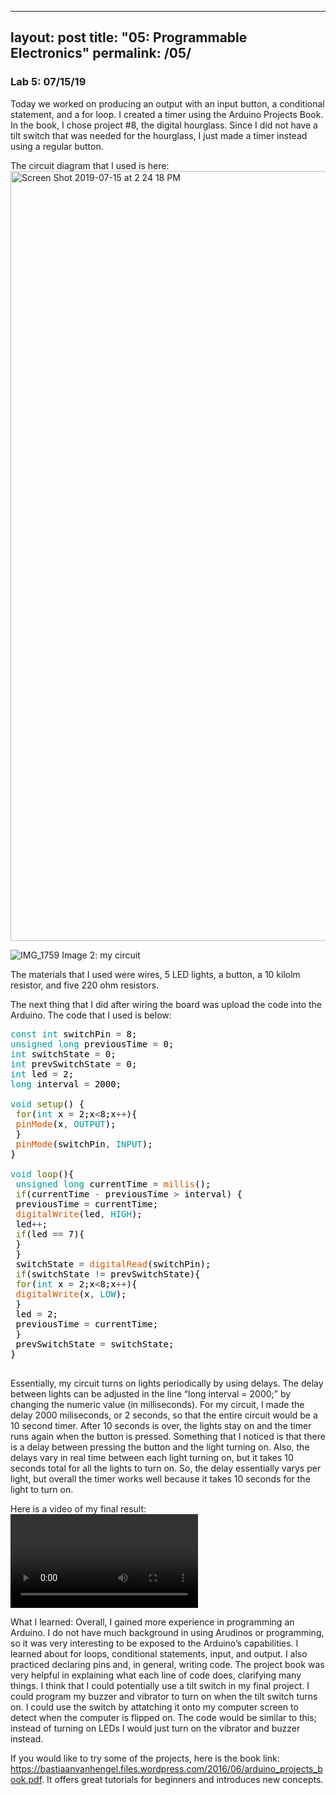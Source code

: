 
---
layout: post
title:  "05: Programmable Electronics"
permalink: /05/
---

### Lab 5: 07/15/19

Today we worked on producing an output with an input button, a conditional statement, and a for loop. I created a timer using the Arduino Projects Book. In the book, I chose project #8, the digital hourglass. Since I did not have a tilt switch that was needed for the hourglass, I just made a timer instead using a regular button.

The circuit diagram that I used is here:
<img width="1232" alt="Screen Shot 2019-07-15 at 2 24 18 PM" src="https://user-images.githubusercontent.com/52216217/61239177-504a3f00-a70c-11e9-9d66-a855ad303fb4.png">

![IMG_1759](https://user-images.githubusercontent.com/52216217/61239246-78d23900-a70c-11e9-8cac-af48f15086b4.jpg)
Image 2: my circuit

The materials that I used were wires, 5 LED lights, a button, a 10 kilolm resistor, and five 220 ohm resistors.


The next thing that I did after wiring the board was upload the code into the Arduino. The code that I used is below:
<pre>
<font color="#00979c">const</font> <font color="#00979c">int</font> <font color="#000000">switchPin</font> <font color="#434f54">=</font> <font color="#000000">8</font><font color="#000000">;</font>
<font color="#00979c">unsigned</font> <font color="#00979c">long</font> <font color="#000000">previousTime</font> <font color="#434f54">=</font> <font color="#000000">0</font><font color="#000000">;</font>
<font color="#00979c">int</font> <font color="#000000">switchState</font> <font color="#434f54">=</font> <font color="#000000">0</font><font color="#000000">;</font>
<font color="#00979c">int</font> <font color="#000000">prevSwitchState</font> <font color="#434f54">=</font> <font color="#000000">0</font><font color="#000000">;</font>
<font color="#00979c">int</font> <font color="#000000">led</font> <font color="#434f54">=</font> <font color="#000000">2</font><font color="#000000">;</font>
<font color="#00979c">long</font> <font color="#000000">interval</font> <font color="#434f54">=</font> <font color="#000000">2000</font><font color="#000000">;</font>

<font color="#00979c">void</font> <font color="#5e6d03">setup</font><font color="#000000">(</font><font color="#000000">)</font> <font color="#000000">{</font>
 <font color="#5e6d03">for</font><font color="#000000">(</font><font color="#00979c">int</font> <font color="#000000">x</font> <font color="#434f54">=</font> <font color="#000000">2</font><font color="#000000">;</font><font color="#000000">x</font><font color="#434f54">&lt;</font><font color="#000000">8</font><font color="#000000">;</font><font color="#000000">x</font><font color="#434f54">++</font><font color="#000000">)</font><font color="#000000">{</font>
 <font color="#d35400">pinMode</font><font color="#000000">(</font><font color="#000000">x</font><font color="#434f54">,</font> <font color="#00979c">OUTPUT</font><font color="#000000">)</font><font color="#000000">;</font>
 <font color="#000000">}</font>
 <font color="#d35400">pinMode</font><font color="#000000">(</font><font color="#000000">switchPin</font><font color="#434f54">,</font> <font color="#00979c">INPUT</font><font color="#000000">)</font><font color="#000000">;</font>
<font color="#000000">}</font>

<font color="#00979c">void</font> <font color="#5e6d03">loop</font><font color="#000000">(</font><font color="#000000">)</font><font color="#000000">{</font>
 <font color="#00979c">unsigned</font> <font color="#00979c">long</font> <font color="#000000">currentTime</font> <font color="#434f54">=</font> <font color="#d35400">millis</font><font color="#000000">(</font><font color="#000000">)</font><font color="#000000">;</font>
 <font color="#5e6d03">if</font><font color="#000000">(</font><font color="#000000">currentTime</font> <font color="#434f54">-</font> <font color="#000000">previousTime</font> <font color="#434f54">&gt;</font> <font color="#000000">interval</font><font color="#000000">)</font> <font color="#000000">{</font>
 <font color="#000000">previousTime</font> <font color="#434f54">=</font> <font color="#000000">currentTime</font><font color="#000000">;</font>
 <font color="#d35400">digitalWrite</font><font color="#000000">(</font><font color="#000000">led</font><font color="#434f54">,</font> <font color="#00979c">HIGH</font><font color="#000000">)</font><font color="#000000">;</font>
 <font color="#000000">led</font><font color="#434f54">++</font><font color="#000000">;</font>
 <font color="#5e6d03">if</font><font color="#000000">(</font><font color="#000000">led</font> <font color="#434f54">==</font> <font color="#000000">7</font><font color="#000000">)</font><font color="#000000">{</font>
 <font color="#000000">}</font>
 <font color="#000000">}</font>
 <font color="#000000">switchState</font> <font color="#434f54">=</font> <font color="#d35400">digitalRead</font><font color="#000000">(</font><font color="#000000">switchPin</font><font color="#000000">)</font><font color="#000000">;</font>
 <font color="#5e6d03">if</font><font color="#000000">(</font><font color="#000000">switchState</font> <font color="#434f54">!=</font> <font color="#000000">prevSwitchState</font><font color="#000000">)</font><font color="#000000">{</font>
 <font color="#5e6d03">for</font><font color="#000000">(</font><font color="#00979c">int</font> <font color="#000000">x</font> <font color="#434f54">=</font> <font color="#000000">2</font><font color="#000000">;</font><font color="#000000">x</font><font color="#434f54">&lt;</font><font color="#000000">8</font><font color="#000000">;</font><font color="#000000">x</font><font color="#434f54">++</font><font color="#000000">)</font><font color="#000000">{</font>
 <font color="#d35400">digitalWrite</font><font color="#000000">(</font><font color="#000000">x</font><font color="#434f54">,</font> <font color="#00979c">LOW</font><font color="#000000">)</font><font color="#000000">;</font>
 <font color="#000000">}</font>
 <font color="#000000">led</font> <font color="#434f54">=</font> <font color="#000000">2</font><font color="#000000">;</font>
 <font color="#000000">previousTime</font> <font color="#434f54">=</font> <font color="#000000">currentTime</font><font color="#000000">;</font>
 <font color="#000000">}</font>
 <font color="#000000">prevSwitchState</font> <font color="#434f54">=</font> <font color="#000000">switchState</font><font color="#000000">;</font>
<font color="#000000">}</font>

</pre>


Essentially, my circuit turns on lights periodically by using delays. The delay between lights can be adjusted in the line “long interval = 2000;” by changing the numeric value (in milliseconds). For my circuit, I made the delay 2000 miliseconds, or 2 seconds, so that the entire circuit would be a 10 second timer. After 10 seconds is over, the lights stay on and the timer runs again when the button is pressed. Something that I noticed is that there is a delay between pressing the button and the light turning on. Also, the delays vary in real time between each light turning on, but it takes 10 seconds total for all the lights to turn on. So, the delay essentially varys per light, but overall the timer works well because it takes 10 seconds for the light to turn on. 

Here is a video of my final result:
<video width="" controls="">
		<source src="IMG_1761.TRIM 2_2.mp4" type="video/mp4">
	</video>


What I learned: 
Overall, I gained more experience in programming an Arduino. I do not have much background in using Arudinos or programming, so it was very interesting to be exposed to the Arduino’s capabilities. I learned about for loops, conditional statements, input, and output. I also practiced declaring pins and, in general, writing code. The project book was very helpful in explaining what each line of code does, clarifying many things. 
I think that I could potentially use a tilt switch in my final project. I could program my buzzer and vibrator to turn on when the tilt switch turns on. I could use the switch by attatching it onto my computer screen to detect when the computer is flipped on. The code would be similar to this; instead of turning on LEDs I would just turn on the vibrator and buzzer instead.

If you would like to try some of the projects, here is the book link: https://bastiaanvanhengel.files.wordpress.com/2016/06/arduino_projects_book.pdf. It offers great tutorials for beginners and introduces new concepts.
